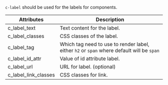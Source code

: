 `c-label` should be used for the labels for components.

| Attributes           | Description                                                                               |
|----------------------|-------------------------------------------------------------------------------------------|
| c_label_text         | Text content for the label.                                                               |
| c_label_classes      | CSS classes of the label.                                                                 |
| c_label_tag          | Which tag need to use to render label, either `h2` or `span` where default will be `span` |
| c_label_id_attr      | Value of id attribute label.                                                              |
| c_label_url          | URL for label. (optional)                                                                 |
| c_label_link_classes | CSS classes for link.                                                                     |



